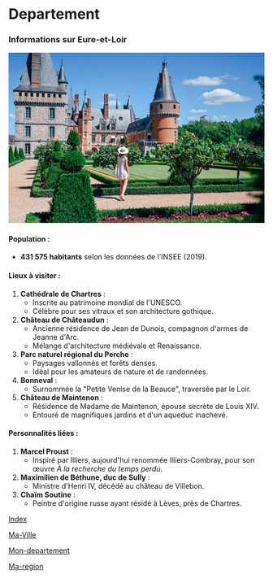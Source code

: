# Departement

### Informations sur **Eure-et-Loir**

![Eure-et-Loir](eure-et-loir2.jpg)

#### **Population :**
- **431 575 habitants** selon les données de l'INSEE (2019).

#### **Lieux à visiter :**
1. **Cathédrale de Chartres** :
   - Inscrite au patrimoine mondial de l'UNESCO.
   - Célèbre pour ses vitraux et son architecture gothique.
2. **Château de Châteaudun** :
   - Ancienne résidence de Jean de Dunois, compagnon d'armes de Jeanne d'Arc.
   - Mélange d'architecture médiévale et Renaissance.
3. **Parc naturel régional du Perche** :
   - Paysages vallonnés et forêts denses.
   - Idéal pour les amateurs de nature et de randonnées.
4. **Bonneval** :
   - Surnommée la "Petite Venise de la Beauce", traversée par le Loir.
5. **Château de Maintenon** :
   - Résidence de Madame de Maintenon, épouse secrète de Louis XIV.
   - Entouré de magnifiques jardins et d'un aqueduc inachevé.

#### **Personnalités liées :**
1. **Marcel Proust** :
   - Inspiré par Illiers, aujourd'hui renommée Illiers-Combray, pour son œuvre *À la recherche du temps perdu*.
2. **Maximilien de Béthune, duc de Sully** :
   - Ministre d'Henri IV, décédé au château de Villebon.
3. **Chaïm Soutine** :
   - Peintre d'origine russe ayant résidé à Lèves, près de Chartres.

[Index](index.md)

[Ma-Ville](ma-ville.md)

[Mon-departement](mon-departement.md)

[Ma-region](ma-region.md)